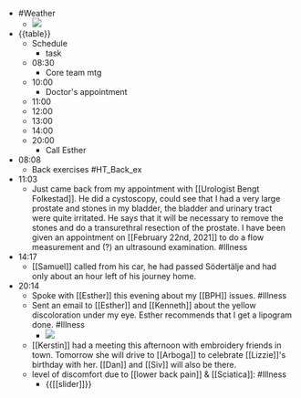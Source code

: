 - #Weather
    - ![](https://firebasestorage.googleapis.com/v0/b/firescript-577a2.appspot.com/o/imgs%2Fapp%2FDavidsroam%2FAO0p7hUxHi.png?alt=media&token=81a2d3a6-e8a7-456f-8316-56c459e7d531)
- {{table}}
    - Schedule 
        - task
    - 08:30
        - Core team mtg
    - 10:00 
        - Doctor's appointment
    - 11:00 
    - 12:00
    - 13:00
    - 14:00 
    - 20:00
        - Call Esther
- 08:08
    - Back exercises #HT_Back_ex
- 11:03
    - Just came back from my appointment with [[Urologist Bengt Folkestad]]. He did a cystoscopy, could see that I had a very large prostate and stones in my bladder, the bladder and urinary tract were quite irritated. He says that it will be necessary to remove the stones and do a transurethral resection of the prostate. I have been given an appointment on [[February 22nd, 2021]] to do a flow measurement and (?) an ultrasound examination. #Illness
- 14:17
    - [[Samuel]] called from his car, he had passed Södertälje and had only about an hour left of his journey home.
- 20:14
    - Spoke with [[Esther]] this evening about my [[BPH]] issues. #Illness
    - Sent an email to [[Esther]] and [[Kenneth]] about the yellow discoloration under my eye. Esther recommends that I get a lipogram done. #Illness
        - ![](https://mail.google.com/mail/u/0?ui=2&ik=c57a38a47d&attid=0.1.1&permmsgid=msg-f:1691766699291088308&th=177a5cd9821495b4&view=fimg&sz=s0-l75-ft&attbid=ANGjdJ8bcGYhYBcoWyIkA1uArb_fQ-Zb-hHVF5rV9-bgcs02bklxDd0gbm3HDKQHfBjSZsTfb80IDFr0rmIq6to2i64rZlOqa-FR3pt-gYCjMav4BQI11wqB4x7tK4Q&disp=emb)
    - [[Kerstin]] had a meeting this afternoon with embroidery friends in town. Tomorrow she will drive to [[Arboga]] to celebrate [[Lizzie]]'s birthday with her. [[Dan]] and [[Siv]] will also be there.
    - level of discomfort due to [[lower back pain]] & [[Sciatica]]: #Illness
        - {{[[slider]]}}
